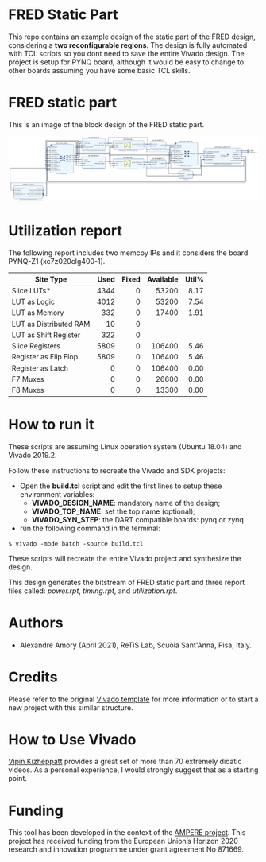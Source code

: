 # FRED Static Part

This repo contains an example design of the static part of the FRED design, considering a **two reconfigurable regions**. The design is fully automated with TCL scripts so you dont need to save the entire Vivado design.
The project is setup for PYNQ board, although it would be easy to change to other boards assuming you have some basic TCL skills.

# FRED static part

This is an image of the block design of the FRED static part.

![FRED static part block design](FRED-static.png)

# Utilization report

The following report includes two memcpy IPs and it considers the board PYNQ-Z1 (xc7z020clg400-1). 


|          Site Type         | Used | Fixed | Available | Util% |
|----------------------------|-----:|------:|----------:|------:|
| Slice LUTs*                | 4344 |     0 |     53200 |  8.17 |
|   LUT as Logic             | 4012 |     0 |     53200 |  7.54 |
|   LUT as Memory            |  332 |     0 |     17400 |  1.91 |
|     LUT as Distributed RAM |   10 |     0 |           |       |
|     LUT as Shift Register  |  322 |     0 |           |       |
| Slice Registers            | 5809 |     0 |    106400 |  5.46 |
|   Register as Flip Flop    | 5809 |     0 |    106400 |  5.46 |
|   Register as Latch        |    0 |     0 |    106400 |  0.00 |
| F7 Muxes                   |    0 |     0 |     26600 |  0.00 |
| F8 Muxes                   |    0 |     0 |     13300 |  0.00 |

# How to run it

These scripts are assuming Linux operation system (Ubuntu 18.04) and Vivado 2019.2.

Follow these instructions to recreate the Vivado and SDK projects:
 - Open the **build.tcl** script and edit the first lines to setup these environment variables:
    - **VIVADO_DESIGN_NAME**: mandatory name of the design;
    - **VIVADO_TOP_NAME**: set the top name (optional);
    - **VIVADO_SYN_STEP**: the DART compatible boards: pynq or zynq.
 - run the following command in the terminal:

 ```
 $ vivado -mode batch -source build.tcl
 ```

These scripts will recreate the entire Vivado project and synthesize the design.

This design generates the bitstream of FRED static part and three report files called: *power.rpt*, *timing.rpt*, and *utilization.rpt*.

# Authors

- Alexandre Amory (April 2021), ReTiS Lab, Scuola Sant'Anna, Pisa, Italy.

# Credits

Please refer to the original [Vivado template](https://github.com/amamory/vivado-base-project) for more information or to start a new project with this similar structure. 

# How to Use Vivado

[Vipin Kizheppatt](https://www.youtube.com/watch?v=ahws--oNpBc&list=PLXHMvqUANAFOviU0J8HSp0E91lLJInzX1) provides a great set of more than 70 extremely didatic videos. As a personal experience, I would strongly suggest that as a starting point.

# Funding

This tool has been developed in the context of the [AMPERE project](https://ampere-euproject.eu/).
This project has received funding from the European Union’s Horizon 2020 
research and innovation programme under grant agreement No 871669.
